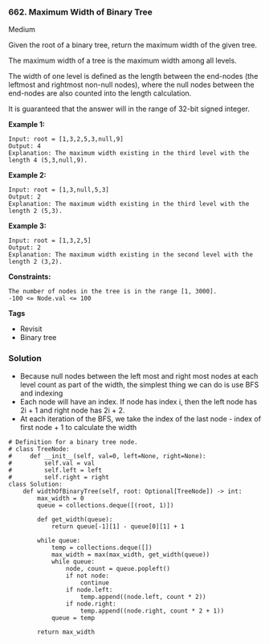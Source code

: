 ### 662. Maximum Width of Binary Tree
Medium

Given the root of a binary tree, return the maximum width of the given tree.

The maximum width of a tree is the maximum width among all levels.

The width of one level is defined as the length between the end-nodes (the leftmost and rightmost non-null nodes), where the null nodes between the end-nodes are also counted into the length calculation.

It is guaranteed that the answer will in the range of 32-bit signed integer. 

**Example 1:**
```
Input: root = [1,3,2,5,3,null,9]
Output: 4
Explanation: The maximum width existing in the third level with the length 4 (5,3,null,9).
```

**Example 2:**
```
Input: root = [1,3,null,5,3]
Output: 2
Explanation: The maximum width existing in the third level with the length 2 (5,3).
```

**Example 3:**
```
Input: root = [1,3,2,5]
Output: 2
Explanation: The maximum width existing in the second level with the length 2 (3,2).
``` 

**Constraints:**
```
The number of nodes in the tree is in the range [1, 3000].
-100 <= Node.val <= 100
```

**Tags**
- Revisit
- Binary tree

### Solution
- Because null nodes between the left most and right most nodes at each level count as part of the width, the simplest thing we can do is use BFS and indexing
- Each node will have an index. If node has index i, then the left node has 2i + 1 and right node has 2i + 2.
- At each iteration of the BFS, we take the index of the last node - index of first node + 1 to calculate the width
```
# Definition for a binary tree node.
# class TreeNode:
#     def __init__(self, val=0, left=None, right=None):
#         self.val = val
#         self.left = left
#         self.right = right
class Solution:
    def widthOfBinaryTree(self, root: Optional[TreeNode]) -> int:
        max_width = 0
        queue = collections.deque([(root, 1)])
        
        def get_width(queue):    
            return queue[-1][1] - queue[0][1] + 1
        
        while queue:
            temp = collections.deque([])
            max_width = max(max_width, get_width(queue))
            while queue:
                node, count = queue.popleft()
                if not node:
                    continue
                if node.left:
                    temp.append((node.left, count * 2))
                if node.right:
                    temp.append((node.right, count * 2 + 1))
            queue = temp
        
        return max_width
        
```
